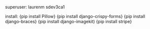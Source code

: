 superuser:  laurenm
            sdev3ca1


install:
{pip install Pillow}
{pip install django-crispy-forms}
{pip install django-braces}
{pip install django-imagekit)
{pip install stripe}
